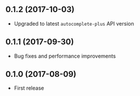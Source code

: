 ## 0.1.2 (2017-10-03)

* Upgraded to latest `autocomplete-plus` API version

## 0.1.1 (2017-09-30)

* Bug fixes and performance improvements

## 0.1.0 (2017-08-09)

* First release
